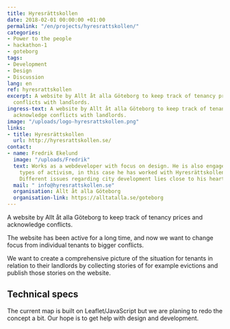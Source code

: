 ```yaml
---
title: Hyresrättskollen
date: 2018-02-01 00:00:00 +01:00
permalink: "/en/projects/hyresrattskollen/"
categories:
- Power to the people
- hackathon-1
- goteborg
tags:
- Development
- Design
- Discussion
lang: en
ref: hyresrattskollen
excerpt: A website by Allt åt alla Göteborg to keep track of tenancy prices and acknowledge
  conflicts with landlords.
ingress-text: A website by Allt åt alla Göteborg to keep track of tenancy prices and
  acknowledge conflicts with landlords.
image: "/uploads/logo-hyresrattskollen.png"
links:
- title: Hyresrättskollen
  url: http://hyresrattskollen.se/
contact:
- name: Fredrik Ekelund
  image: "/uploads/Fredrik"
  text: Works as a webdeveloper with focus on design. He is also engaged in different
    types of activism, in this case he has worked with Hyresrättskollen since 2015.
    Different issues regarding city development lies close to his heart.
  mail: " info@hyresrattskollen.se"
  organisation: Allt åt alla Göteborg
  organisation-link: https://alltatalla.se/goteborg
---
```


A website by Allt åt alla Göteborg to keep track of tenancy prices and acknowledge conflicts.

The website has been active for a long time, and now we want to change focus from individual tenants to bigger conflicts.

We want to create a comprehensive picture of the situation for tenants in relation to their landlords by collecting stories of for example evictions and publish those stories on the website.

## Technical specs
The current map is built on Leaflet/JavaScript but we are planing to redo the concept a bit. Our hope is to get help with design and development.
